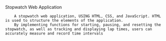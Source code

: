 Stopwatch Web Application

        A stopwatch web application, USING HTML, CSS, and JavaScript. HTML is used to structure the elements of the application.
        By implementing functions for starting, pausing, and resetting the stopwatch, as well as tracking and displaying lap times, users can accurately measure and record time intervals
